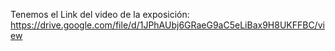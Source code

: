 Tenemos el Link del video de la exposición: https://drive.google.com/file/d/1JPhAUbj6GRaeG9aC5eLiBax9H8UKFFBC/view
